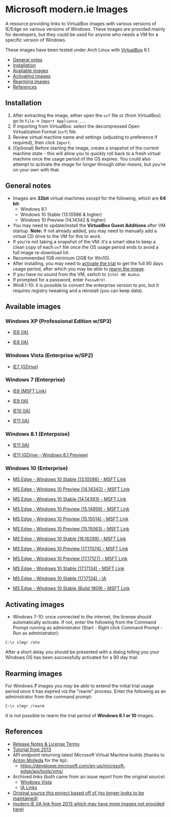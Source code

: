# Microsoft modern.ie Images

A resource providing links to VirtualBox images with various versions of IE/Edge on various versions of Windows. These images are provided mainly for developers, but they could be used for anyone who needs a VM for a specific version of Windows.

These images have been tested under Arch Linux with [VirtualBox](https://www.virtualbox.org) 6.1.

- [General notes](#general-notes)
- [Installation](#installation)
- [Available images](#available-images)
- [Activating images](#activating-images)
- [Rearming images](#rearming-images)
- [References](#references)

## Installation
1. After extracting the image, either open the `ovf` file or (from VirtualBox) go to `File` -> `Import Appliance...`.
2. If importing from VirtualBox: select the decompressed Open Virtualization Format (`ovf`) file.
3. Review virtual machine name and settings (adjusting to preference if required), then click `Import`.
4. (Optional) Before starting the image, create a snapshot of the current machine state - this will allow you to quickly roll back to a fresh virtual machine once the usage period of the OS expires. You could also attempt to activate the image for longer through *other means*, but you're on your own with that.

## General notes
- Images are **32bit** virtual machines *except* for the following, which are **64 bit**:
	- Windows 8.1
	- Windows 10 Stable  (13.10586 & higher)
	- Windows 10 Preview (14.14342 & higher)
- You may need to update/install the **VirtualBox Guest Additions** after VM startup. **Note:** If not already added, you may need to manually add a virtual CD drive to the VM for this to work.
- If you're not taking a snapshot of the VM: it's a smart idea to keep a clean copy of each `ovf` file once the OS usage period ends to avoid a full image re-download hit.
- Recommended 1GB minimum (2GB for Win10).
- After installing, you may need to [activate the trial](#activating-images) to get the full 90 days usage period, after which you may be able to [rearm the image](#rearming-images).
- If you have no sound from the VM, switch to `Intel HD Audio`.
- If prompted for a password, enter `Passw0rd!`.
- Win8.1-10: it is possible to convert the enterprise version to pro, but it requires registry tweaking and a reinstall (you can keep data).

## Available images

### Windows XP (Professional Edition w/SP3)

- [IE6 (IA)](https://archive.org/download/ie6.xp.virtualbox/IE6.XP.VirtualBox.zip)

- [IE8 (IA)](https://archive.org/download/ie6.xp.virtualbox/IE8.XP.VirtualBox.zip)

### Windows Vista (Enterprise w/SP2)

- [IE7 (GDrive)](https://drive.google.com/uc?export=download&id=0B6ErFLUmGTfaV1Q0QndxYVViV2c)

### Windows 7 (Enterprise)

- [IE8 (MSFT Link)](https://az792536.vo.msecnd.net/vms/VMBuild_20150916/VirtualBox/IE8/IE8.Win7.VirtualBox.zip)

- [IE9 (IA)](https://archive.org/download/ie9.win7.virtualbox/IE9.Win7.VirtualBox.zip)

- [IE10 (IA)](https://archive.org/download/ie10.win7.virtualbox/IE10.Win7.VirtualBox.zip)

- [IE11 (IA)](https://archive.org/download/ie11.win7.virtualbox/IE11.Win7.VirtualBox.zip)


### Windows 8.1 (Enterpsise)

- [IE11 (IA)](https://archive.org/download/ie11.win81.virtualbox/IE11.Win81.VirtualBox.zip)

- [IE11 (GDrive - Windows 8.1 Preview)](https://drive.google.com/uc?export=download&id=0B76gNAvlBE7eUFZEZmlXRTlkeU0)

### Windows 10 (Enterprise)

- [MS Edge - Windows 10 Stable  (13.10586) - MSFT Link](https://az792536.vo.msecnd.net/vms/VMBuild_20160322/VirtualBox/MSEdge/MSEdge.Win10TH2.VirtualBox.zip)

- [MS Edge - Windows 10 Preview (14.14342) - MSFT Link](https://az792536.vo.msecnd.net/vms/VMBuild_20160511/VirtualBox/MSEdge/MSEdge.Win10_preview.VirtualBox.zip)

- [MS Edge - Windows 10 Stable  (14.14393) - MSFT Link](https://az792536.vo.msecnd.net/vms/VMBuild_20160802/VirtualBox/MSEdge/MSEdge.Win10_RS1.VirtualBox.zip)

- [MS Edge - Windows 10 Preview (15.14959) - MSFT Link](https://az792536.vo.msecnd.net/vms/VMBuild_20161102/VirtualBox/MSEdge/MSEdge.Win10_preview.VirtualBox.zip)

- [MS Edge - Windows 10 Preview (15.15014) - MSFT Link](https://az792536.vo.msecnd.net/vms/VMBuild_20170126/VirtualBox/MSEdge/MSEdge.Win10_preview.VirtualBox.zip)

- [MS Edge - Windows 10 Preview (15.15063) - MSFT Link](https://az792536.vo.msecnd.net/vms/VMBuild_20170320/VirtualBox/MSEdge/MSEdge.Win10.RS2.VirtualBox.zip)

- [MS Edge - Windows 10 Stable  (16.16299) - MSFT Link](https://az792536.vo.msecnd.net/vms/VMBuild_20171019/VirtualBox/MSEdge/MSEdge.Win10.VirtualBox.zip)

- [MS Edge - Windows 10 Preview (17.17074) - MSFT Link](https://az792536.vo.msecnd.net/vms/VMBuild_20180102/VirtualBox/MSEdge/MSEdge.Win10_preview.VirtualBox.zip)

- [MS Edge - Windows 10 Preview (17.17127) - MSFT Link](https://az792536.vo.msecnd.net/vms/VMBuild_20180320/VirtualBox/MSEdge/MSEdge.Win10_preview.VirtualBox.zip)

- [MS Edge - Windows 10 Stable  (17.17134) - MSFT Link](https://az792536.vo.msecnd.net/vms/VMBuild_20180425/VirtualBox/MSEdge/MSEdge.Win10.VirtualBox.zip)

- [MS Edge - Windows 10 Stable  (17.17134) - IA](https://archive.org/download/msedge.win10.virtualbox/MSEdge.Win10.VirtualBox.zip)

- [MS Edge - Windows 10 Stable  (Build 1809) - MSFT Link](https://az792536.vo.msecnd.net/vms/VMBuild_20190311/VirtualBox/MSEdge/MSEdge.Win10.VirtualBox.zip)

## Activating images

- Windows 7-10: once connected to the internet, the license should automatically activate. If not, enter the following from the Command Prompt running as administrator (Start - Right click Command Prompt - Run as administrator):

```
C:\> slmgr /ato
```

After a short delay you should be presented with a dialog telling you your Windows OS has been successfully activated for a 90 day trial.

## Rearming images
For Windows **7** images you *may* be able to extend the initial trial usage period once it has expired via the "rearm" process. Enter the following as an administrator from the command prompt:

```
C:\> slmgr /rearm
```

It is not possible to rearm the trial period of **Windows 8.1 or 10** images.


## References
- [Release Notes & License Terms](https://az792536.vo.msecnd.net/vms/release_notes_license_terms_8_1_15.pdf)
- [Tutorial from 2013](https://blog.reybango.com/2013/02/04/making-internet-explorer-testing-easier-with-new-ie-vms/)
- API endpoint returning latest Microsoft Virtual Machine builds (thanks to [Antón Molleda](https://twitter.com/molant) for the tip):
	- https://developer.microsoft.com/en-us/microsoft-edge/api/tools/vms/
- Archived links (both came from an issue report from the original source)
    - [Windows Vista](https://gist.github.com/zmwangx/e728c56f428bc703c6f6#gistcomment-3196040)
    - [IA Links](https://gist.github.com/zmwangx/e728c56f428bc703c6f6#gistcomment-3115797)
- [Original source this project based off of (no longer looks to be maintained)](https://github.com/magnetikonline/linux-microsoft-ie-virtual-machines)
- [modern.IE (IA link from 2013 which may have more images not provided here)](https://web.archive.org/web/20130411192722/http://www.modern.ie/en-US/virtualization-tools)
